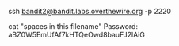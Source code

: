 ssh bandit2@bandit.labs.overthewire.org -p 2220

cat "spaces in this filename"
Password:
aBZ0W5EmUfAf7kHTQeOwd8bauFJ2lAiG
